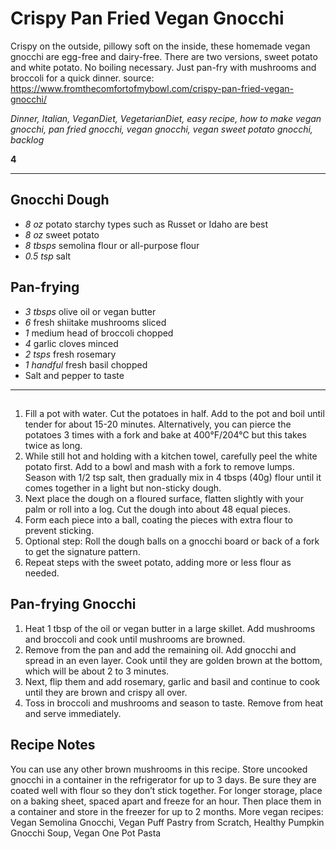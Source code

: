 # Crispy Pan Fried Vegan Gnocchi

Crispy on the outside, pillowy soft on the inside, these homemade vegan gnocchi are egg-free and dairy-free. There are two versions, sweet potato and white potato. No boiling necessary. Just pan-fry with mushrooms and broccoli for a quick dinner.
source: https://www.fromthecomfortofmybowl.com/crispy-pan-fried-vegan-gnocchi/

*Dinner, Italian, VeganDiet, VegetarianDiet, easy recipe, how to make vegan gnocchi, pan fried gnocchi, vegan gnocchi, vegan sweet potato gnocchi, backlog*

**4**

---

## Gnocchi Dough

- *8 oz* potato starchy types such as Russet or Idaho are best
- *8 oz* sweet potato
- *8 tbsps* semolina flour or all-purpose flour
- *0.5 tsp* salt

## Pan-frying

- *3 tbsps* olive oil or vegan butter
- *6* fresh shiitake mushrooms sliced
- *1* medium head of broccoli chopped
- *4* garlic cloves minced
- *2 tsps* fresh rosemary
- *1 handful* fresh basil chopped
- Salt and pepper to taste

---

## 
1. Fill a pot with water. Cut the potatoes in half. Add to the pot and boil until tender for about 15-20 minutes. Alternatively, you can pierce the potatoes 3 times with a fork and bake at 400°F/204°C but this takes twice as long.
2. While still hot and holding with a kitchen towel, carefully peel the white potato first. Add to a bowl and mash with a fork to remove lumps. Season with 1/2 tsp salt, then gradually mix in 4 tbsps (40g) flour until it comes together in a light but non-sticky dough.
3. Next place the dough on a floured surface, flatten slightly with your palm or roll into a log. Cut the dough into about 48 equal pieces.
4. Form each piece into a ball, coating the pieces with extra flour to prevent sticking.
5. Optional step: Roll the dough balls on a gnocchi board or back of a fork to get the signature pattern.
6. Repeat steps with the sweet potato, adding more or less flour as needed.
## Pan-frying Gnocchi
1. Heat 1 tbsp of the oil or vegan butter in a large skillet. Add mushrooms and broccoli and cook until mushrooms are browned.
2. Remove from the pan and add the remaining oil. Add gnocchi and spread in an even layer. Cook until they are golden brown at the bottom, which will be about 2 to 3 minutes.
3. Next, flip them and add rosemary, garlic and basil and continue to cook until they are brown and crispy all over.
4. Toss in broccoli and mushrooms and season to taste. Remove from heat and serve immediately.

## Recipe Notes

You can use any other brown mushrooms in this recipe. 
Store uncooked gnocchi in a container in the refrigerator for up to 3 days. Be sure they are coated well with flour so they don’t stick together. 
For longer storage, place on a baking sheet, spaced apart and freeze for an hour. Then place them in a container and store in the freezer for up to 2 months.
More vegan recipes: Vegan Semolina Gnocchi, Vegan Puff Pastry from Scratch, Healthy Pumpkin Gnocchi Soup, Vegan One Pot Pasta
